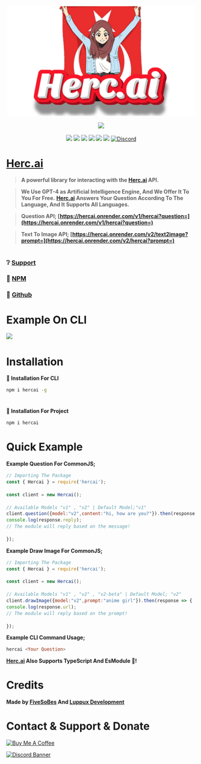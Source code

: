 <p align="center"> <a href="#"> <img width=500 src="https://raw.githubusercontent.com/Bes-js/herc.ai/main/hercai-logo.png"></a></p> 
<p align="center"><a href="https://nodei.co/npm/hercai/"><img src="https://nodei.co/npm/hercai.png"></a></p>
<p align="center"><img src="https://img.shields.io/npm/v/hercai?style=for-the-badge"> <img src="https://img.shields.io/github/repo-size/Bes-js/herc.ai?style=for-the-badge"> <img src="https://img.shields.io/npm/l/hercai?style=for-the-badge"> <img src="https://img.shields.io/npm/dt/hercai?style=for-the-badge"> <img src="https://img.shields.io/github/contributors/Bes-js/herc.ai?style=for-the-badge"> <img src="https://img.shields.io/github/package-json/dependency-version/Bes-js/herc.ai/axios?style=for-the-badge"> <a href="https://discord.gg/luppux" target="_blank"> <img alt="Discord" src="https://img.shields.io/badge/Support-Click%20here-7289d9?style=for-the-badge&logo=discord"> </a></p>

# [Herc.ai](https://discord.gg/luppux)

> **A powerful library for interacting with the [Herc.ai](https://discord.gg/luppux) API.**

> **We Use GPT-4 as Artificial Intelligence Engine, And We Offer It To You For Free.**
> **[Herc.ai](https://discord.gg/luppux) Answers Your Question According To The Language, And It Supports All Languages.**

> **Question API; [https://hercai.onrender.com/v1/hercai?question=](https://hercai.onrender.com/v1/hercai?question=)**

> **Text To Image API; [https://hercai.onrender.com/v2/text2image?prompt=](https://hercai.onrender.com/v2/hercai?prompt=)**

#
### ❔ [Support](https://discord.gg/luppux)
### 📂 [NPM](https://npmjs.com/hercai)
### 📝 [Github](https://github.com/Bes-js/herc.ai)

#

# Example On CLI

<a href="https://discord.gg/luppux"><image width=550 src="https://raw.githubusercontent.com/Bes-js/herc.ai/main/hercai-cli-beta.gif"></a>

#
# Installation
**🔲 Installation For CLI**
```bash
npm i hercai -g
```
#
**📂 Installation For Project**
```bash
npm i hercai 
```
#
# Quick Example
 
**Example Question For CommonJS;**
```js
// Importing The Package
const { Hercai } = require('hercai');

const client = new Hercai();

// Available Models "v1" , "v2" | Default Model;"v1"
client.question({model:"v2",content:"hi, how are you?"}).then(response => {
console.log(response.reply);
// The module will reply based on the message!

});
```

**Example Draw Image For CommonJS;**
```js
// Importing The Package
const { Hercai } = require('hercai');

const client = new Hercai();

// Available Models "v1" , "v2" , "v2-beta" | Default Model; "v2"
client.drawImage({model:"v2",prompt:"anime girl"}).then(response => {
console.log(response.url);
// The module will reply based on the prompt!

});
```
**Example CLI Command Usage;**
```hs
hercai <Your Question>
```
**[Herc.ai](https://discord.gg/luppux) Also Supports TypeScript And EsModule 🥳!**

#
# Credits
 
**Made by [FiveSoBes](https://github.com/Bes-js) And [Luppux Development](https://github.com/Luppux)**


# Contact & Support & Donate
<a href="https://www.buymeacoffee.com/beykant" target="_blank"><img src="https://cdn.buymeacoffee.com/buttons/v2/default-yellow.png" width="120px" height="30px" alt="Buy Me A Coffee"></a>

[![Discord Banner](https://api.weblutions.com/discord/invite/luppux/)](https://discord.gg/luppux)
